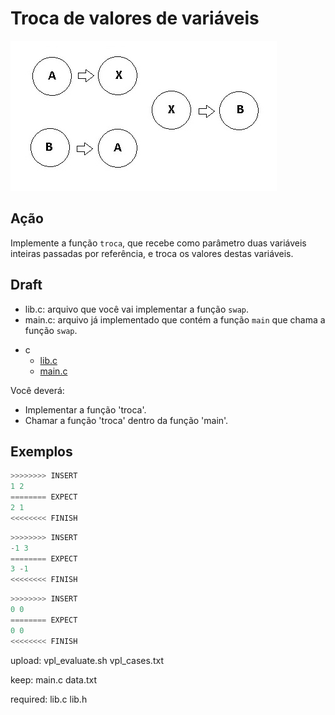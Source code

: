 # Troca de valores de variáveis

![_](cover.jpg)

## Ação

Implemente a função `troca`, que recebe como parâmetro duas variáveis inteiras passadas por referência, e troca os valores destas variáveis.


## Draft

- lib.c: arquivo que você vai implementar a função `swap`.
- main.c: arquivo já implementado que contém a função `main` que chama a função `swap`.

<!-- links .cache/draft -->
- c
  - [lib.c](.cache/draft/c/lib.c)
  - [main.c](.cache/draft/c/main.c)
<!-- links -->

Você deverá:

- Implementar a função 'troca'.
- Chamar a função 'troca' dentro da função 'main'.

## Exemplos

``` py
>>>>>>>> INSERT
1 2
======== EXPECT
2 1
<<<<<<<< FINISH
```

```py
>>>>>>>> INSERT
-1 3
======== EXPECT
3 -1
<<<<<<<< FINISH
```

```py
>>>>>>>> INSERT
0 0
======== EXPECT
0 0
<<<<<<<< FINISH
```


upload:
   vpl_evaluate.sh
   vpl_cases.txt

keep:
   main.c
   data.txt

required:
   lib.c
   lib.h